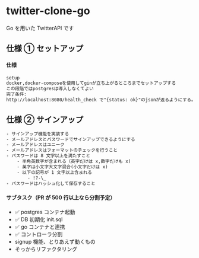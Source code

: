 # twitter-clone-go

Go を用いた TwitterAPI です

## 仕様 ① セットアップ

#### 仕様

```txt
setup
docker,docker-composeを使用してginが立ち上がるところまでセットアップする
この段階ではpostgresは導入しなくてよい
完了条件:
http://localhost:8080/health_check で"{status: ok}"のjsonが返るようにする。
```

## 仕様 ② サインアップ

```txt
- サインアップ機能を実装する
- メールアドレスとパスワードでサインアップできるようにする
- メールアドレスはユニーク
- メールアドレスはフォーマットのチェックを行うこと
- パスワードは 8 文字以上を満たすこと
    - 半角英数字が含まれる（英字だけは x,数字だけも x)
    - 英字は小文字大文字混合(小文字だけは x)
    - 以下の記号が 1 文字以上含まれる
        - !?-\_
- パスワードはハッシュ化して保存すること
```

#### サブタスク（PR が 500 行以上なら分割予定）

- ✅ postgres コンテナ起動
- ✅ DB 初期化 init.sql
- ✅ go コンテナと連携
- ✅ コントローラ分割
- signup 機能、とりあえず動くもの
- そっからリファクタリング
